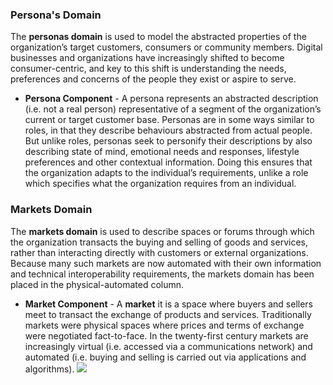 ### Persona's Domain 
The **personas domain** is used to model the abstracted properties of the organization’s target customers, consumers or community members. Digital businesses and organizations have increasingly shifted to become consumer-centric, and key to this shift is understanding the needs, preferences and concerns of the people they exist or aspire to serve.

- **Persona Component** - A persona represents an abstracted description (i.e. not a real person) representative of a segment of the organization’s current or target customer base. Personas are in some ways similar to roles, in that they describe behaviours abstracted from actual people. But unlike roles, personas seek to personify their descriptions by also describing state of mind, emotional needs and responses, lifestyle preferences and other contextual information. Doing this ensures that the organization adapts to the individual’s requirements, unlike a role which specifies what the organization requires from an individual.

### Markets Domain
The **markets domain** is used to describe spaces or forums through which the organization transacts the buying and selling of goods and services, rather than interacting directly with customers or external organizations. Because many such markets are now automated with their own information and technical interoperability requirements, the markets domain has been placed in the physical-automated column.

- **Market Component** - A **market** it is a space where buyers and sellers meet to transact the exchange of products and services. Traditionally markets were physical spaces where prices and terms of exchange were negotiated fact-to-face. In the twenty-first century markets are increasingly virtual (i.e. accessed via a communications network) and automated (i.e. buying and selling is carried out via applications and algorithms).
![](Pasted%20image%2020231101132616.png)

